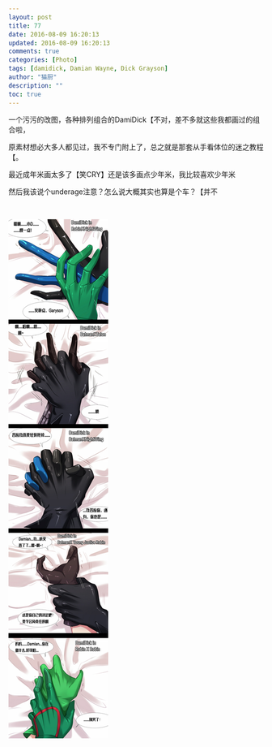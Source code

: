 ```yaml
---
layout: post
title: 77
date: 2016-08-09 16:20:13
updated: 2016-08-09 16:20:13
comments: true
categories: [Photo]
tags: [damidick, Damian Wayne, Dick Grayson]
author: "猫厨"
description: ""
toc: true
---
```


<p>一个污污的改图，各种排列组合的DamiDick【不对，差不多就这些我都画过的组合啦，</p> 
<p>原素材想必大多人都见过，我不专门附上了，总之就是那套从手看体位的迷之教程【。</p> 
<p>最近成年米画太多了【笑CRY】还是该多画点少年米，我比较喜欢少年米</p> 
<p>然后我该说个underage注意？怎么说大概其实也算是个车？【并不</p> 
<p><br /></p>

![](https://raw.githubusercontent.com/alicewish/meowchain247/master/img_cVZNdzJtQk9JV2VnaG1YcGUxOUJxRi9FbzBaN3VOb1ptejNoWFJpQ0FSdFhPZ2RGSW9SSTJBPT0.jpg)